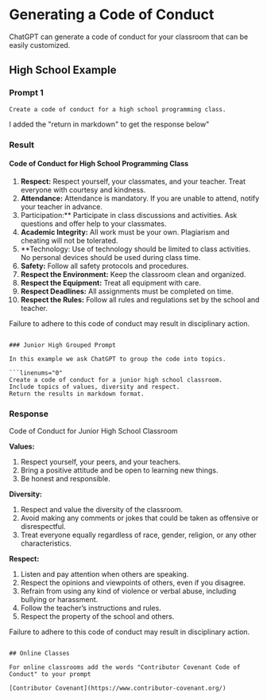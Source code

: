 # Generating a Code of Conduct

ChatGPT can generate a code of conduct for your classroom that can be easily customized.

## High School Example

### Prompt 1

```linenums="0"
Create a code of conduct for a high school programming class.
```

I added the "return in markdown" to get the response below"
### Result


#### Code of Conduct for High School Programming Class

1. **Respect:** Respect yourself, your classmates, and your teacher. Treat everyone with courtesy and kindness.
2. **Attendance:** Attendance is mandatory. If you are unable to attend, notify your teacher in advance.
3. Participation:** Participate in class discussions and activities. Ask questions and offer help to your classmates.
4. **Academic Integrity:** All work must be your own. Plagiarism and cheating will not be tolerated.
5. **Technology: Use of technology should be limited to class activities. No personal devices should be used during class time.
6. **Safety:** Follow all safety protocols and procedures.
7. **Respect the Environment:** Keep the classroom clean and organized.
8. **Respect the Equipment:** Treat all equipment with care.
9. **Respect Deadlines:** All assignments must be completed on time.
10. **Respect the Rules:** Follow all rules and regulations set by the school and teacher.

Failure to adhere to this code of conduct may result in disciplinary action.
```

### Junior High Grouped Prompt 

In this example we ask ChatGPT to group the code into topics.

```linenums="0"
Create a code of conduct for a junior high school classroom.  
Include topics of values, diversity and respect.
Return the results in markdown format.
```

### Response

Code of Conduct for Junior High School Classroom

**Values:**
1. Respect yourself, your peers, and your teachers.
2. Bring a positive attitude and be open to learning new things.
3. Be honest and responsible.

**Diversity:**
1. Respect and value the diversity of the classroom.
2. Avoid making any comments or jokes that could be taken as offensive or disrespectful.
3. Treat everyone equally regardless of race, gender, religion, or any other characteristics.

**Respect:**
1. Listen and pay attention when others are speaking.
2. Respect the opinions and viewpoints of others, even if you disagree.
3. Refrain from using any kind of violence or verbal abuse, including bullying or harassment.
4. Follow the teacher’s instructions and rules.
5. Respect the property of the school and others.

Failure to adhere to this code of conduct may result in disciplinary action.
```

## Online Classes

For online classrooms add the words "Contributor Covenant Code of Conduct" to your prompt

[Contributor Covenant](https://www.contributor-covenant.org/)